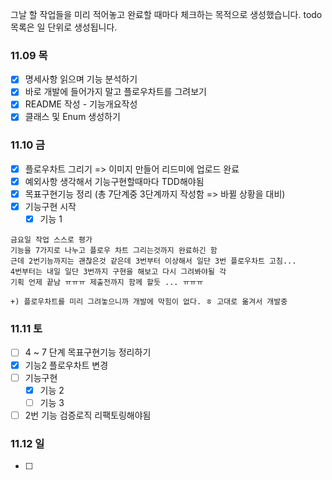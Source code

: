 그날 할 작업들을 미리 적어놓고 완료할 때마다 체크하는 목적으로 생성했습니다. todo 목록은 일 단위로 생성됩니다.
### 11.09 목
- [x] 명세사항 읽으며 기능 분석하기
- [x] 바로 개발에 들어가지 말고 플로우차트를 그려보기
- [x] README 작성 - 기능개요작성
- [x] 클래스 및 Enum 생성하기

### 11.10 금
- [x] 플로우차트 그리기 => 이미지 만들어 리드미에 업로드 완료
- [x] 예외사항 생각해서 기능구현할때마다 TDD해야됨
- [x] 목표구현기능 정리 (총 7단계중 3단계까지 작성함 => 바뀔 상황을 대비)
- [x] 기능구현 시작
	- [x] 기능 1

```
금요일 작업 스스로 평가
기능을 7가지로 나누고 플로우 차트 그리는것까지 완료하긴 함
근데 2번기능까지는 괜찮은것 같은데 3번부터 이상해서 일단 3번 플로우차트 고침... 
4번부터는 내일 일단 3번까지 구현을 해보고 다시 그려봐야될 각
기획 언제 끝남 ㅠㅠㅠ 제출전까지 함께 할듯 ... ㅠㅠㅠ

+) 플로우차트를 미리 그려놓으니까 개발에 막힘이 없다. ㅎ 고대로 옮겨서 개발중
```

### 11.11 토
- [ ] 4 ~ 7 단계 목표구현기능 정리하기
- [x] 기능2 플로우차트 변경
- [ ] 기능구현
	- [x] 기능 2
	- [ ] 기능 3
- [ ] 2번 기능 검증로직 리팩토링해야됨

### 11.12 일
- [ ] 